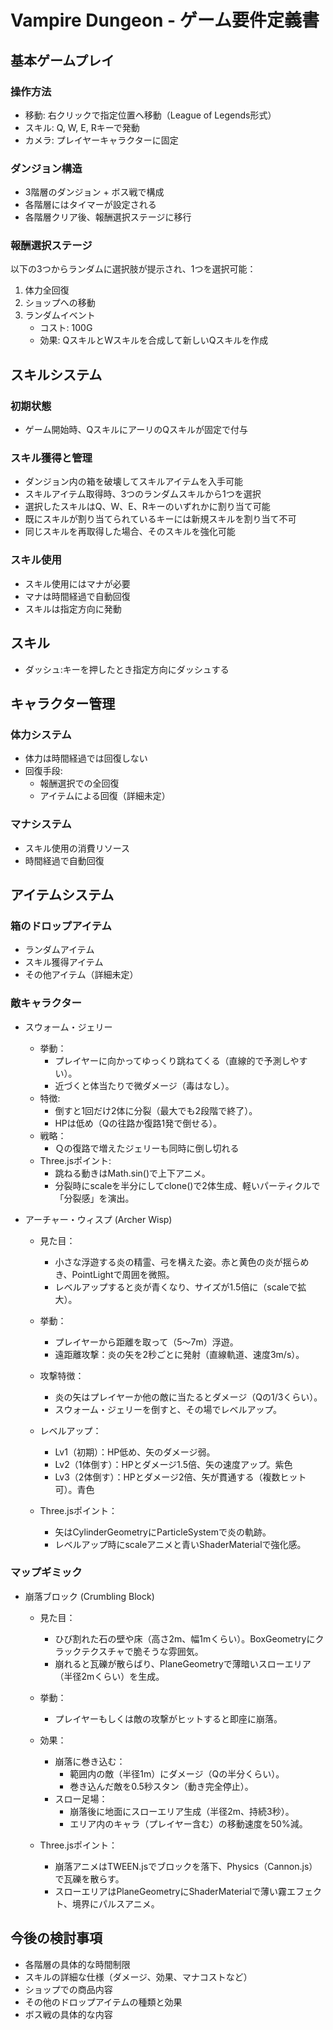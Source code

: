 # Vampire Dungeon - ゲーム要件定義書

## 基本ゲームプレイ

### 操作方法
- 移動: 右クリックで指定位置へ移動（League of Legends形式）
- スキル: Q, W, E, Rキーで発動
- カメラ: プレイヤーキャラクターに固定

### ダンジョン構造
- 3階層のダンジョン + ボス戦で構成
- 各階層にはタイマーが設定される
- 各階層クリア後、報酬選択ステージに移行

### 報酬選択ステージ
以下の3つからランダムに選択肢が提示され、1つを選択可能：
1. 体力全回復
2. ショップへの移動
3. ランダムイベント
   - コスト: 100G
   - 効果: QスキルとWスキルを合成して新しいQスキルを作成

## スキルシステム

### 初期状態
- ゲーム開始時、QスキルにアーリのQスキルが固定で付与

### スキル獲得と管理
- ダンジョン内の箱を破壊してスキルアイテムを入手可能
- スキルアイテム取得時、3つのランダムスキルから1つを選択
- 選択したスキルはQ、W、E、Rキーのいずれかに割り当て可能
- 既にスキルが割り当てられているキーには新規スキルを割り当て不可
- 同じスキルを再取得した場合、そのスキルを強化可能

### スキル使用
- スキル使用にはマナが必要
- マナは時間経過で自動回復
- スキルは指定方向に発動

## スキル
- ダッシュ:キーを押したとき指定方向にダッシュする

## キャラクター管理

### 体力システム
- 体力は時間経過では回復しない
- 回復手段:
  - 報酬選択での全回復
  - アイテムによる回復（詳細未定）

### マナシステム
- スキル使用の消費リソース
- 時間経過で自動回復

## アイテムシステム

### 箱のドロップアイテム
- ランダムアイテム
- スキル獲得アイテム
- その他アイテム（詳細未定）

### 敵キャラクター
- スウォーム・ジェリー
  - 挙動：
    - プレイヤーに向かってゆっくり跳ねてくる（直線的で予測しやすい）。
    - 近づくと体当たりで微ダメージ（毒はなし）。
  - 特徴:
    - 倒すと1回だけ2体に分裂（最大でも2段階で終了）。
    - HPは低め（Qの往路か復路1発で倒せる）。
  - 戦略：
    - Ｑの復路で増えたジェリーも同時に倒し切れる
  - Three.jsポイント:
    - 跳ねる動きはMath.sin()で上下アニメ。
    - 分裂時にscaleを半分にしてclone()で2体生成、軽いパーティクルで「分裂感」を演出。

- アーチャー・ウィスプ (Archer Wisp)
  - 見た目：
    - 小さな浮遊する炎の精霊、弓を構えた姿。赤と黄色の炎が揺らめき、PointLightで周囲を微照。
    - レベルアップすると炎が青くなり、サイズが1.5倍に（scaleで拡大）。
  - 挙動：
    - プレイヤーから距離を取って（5～7m）浮遊。
    - 遠距離攻撃：炎の矢を2秒ごとに発射（直線軌道、速度3m/s）。
  - 攻撃特徴：
    - 炎の矢はプレイヤーか他の敵に当たるとダメージ（Qの1/3くらい）。
    - スウォーム・ジェリーを倒すと、その場でレベルアップ。
  - レベルアップ：
    - Lv1（初期）：HP低め、矢のダメージ弱。
    - Lv2（1体倒す）：HPとダメージ1.5倍、矢の速度アップ。紫色
    - Lv3（2体倒す）：HPとダメージ2倍、矢が貫通する（複数ヒット可）。青色

  - Three.jsポイント：
    - 矢はCylinderGeometryにParticleSystemで炎の軌跡。
    - レベルアップ時にscaleアニメと青いShaderMaterialで強化感。

### マップギミック
- 崩落ブロック (Crumbling Block)
  - 見た目：
    - ひび割れた石の壁や床（高さ2m、幅1mくらい）。BoxGeometryにクラックテクスチャで脆そうな雰囲気。
    - 崩れると瓦礫が散らばり、PlaneGeometryで薄暗いスローエリア（半径2mくらい）を生成。
  - 挙動：
    - プレイヤーもしくは敵の攻撃がヒットすると即座に崩落。

  - 効果：
    - 崩落に巻き込む：
      - 範囲内の敵（半径1m）にダメージ（Qの半分くらい）。
      - 巻き込んだ敵を0.5秒スタン（動き完全停止）。
    - スロー足場：
      - 崩落後に地面にスローエリア生成（半径2m、持続3秒）。
      - エリア内のキャラ（プレイヤー含む）の移動速度を50%減。

  - Three.jsポイント：
    - 崩落アニメはTWEEN.jsでブロックを落下、Physics（Cannon.js）で瓦礫を散らす。
    - スローエリアはPlaneGeometryにShaderMaterialで薄い霧エフェクト、境界にパルスアニメ。


## 今後の検討事項
- 各階層の具体的な時間制限
- スキルの詳細な仕様（ダメージ、効果、マナコストなど）
- ショップでの商品内容
- その他のドロップアイテムの種類と効果
- ボス戦の具体的な内容